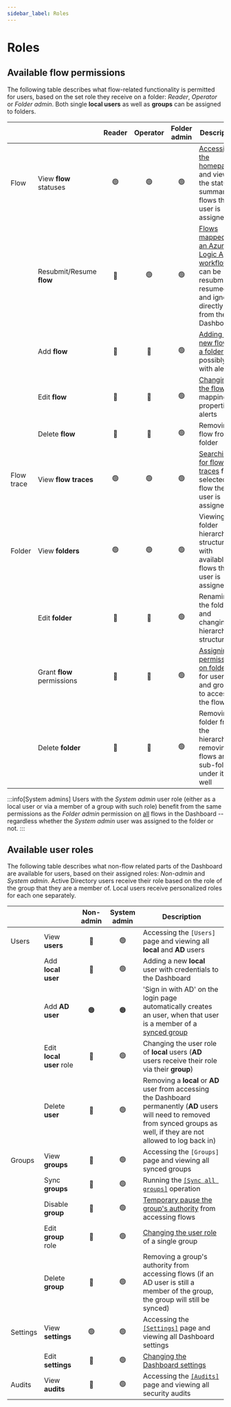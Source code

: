 ```yaml
---
sidebar_label: Roles
---
```


# Roles

## Available flow permissions
The following table describes what flow-related functionality is permitted for users, based on the set role they receive on a folder: *Reader*, *Operator* or *Folder admin*. Both single **local users** as well as **groups** can be assigned to folders.

|       |                          | Reader | Operator | Folder admin | Description |
| ----- | ------------------------ | :----: | :------: | :----------: | ----------- |
| Flow  | View **flow** statuses   | 🟢     | 🟢      | 🟢          | [Accessing the homepage](../flows/index.md) and viewing the status summary of flows the user is assigned to |
|       | Resubmit/Resume **flow** | 🔴     | 🟢      | 🟢          | [Flows mapped to an Azure Logic App workflow](../flows/04_import-flow-traces/import-flows-via-la.mdx) can be resubmitted, resumed and ignored directly from the Dashboard |
|       | Add **flow**             | 🔴     | 🔴      | 🟢          | [Adding a new flow to a folder](../flows/01_add.mdx), possibly with alerts |
|       | Edit **flow**            | 🔴     | 🔴      | 🟢          | [Changing the flow](../flows/01_add.mdx) mapping, properties, alerts |
|       | Delete **flow**          | 🔴     | 🔴      | 🟢          | Removing a flow from a folder |
| Flow trace | View **flow traces** | 🟢    | 🟢      | 🟢          | [Searching for flow traces](../flows/02_search.mdx) for a selected flow the user is assigned to |
| Folder | View **folders**        | 🟢     | 🟢      | 🟢          | Viewing folder hierarchy structure with available flows the user is assigned to |
|       | Edit **folder**          | 🔴     | 🔴      | 🟢          | Renaming the folder and changing hierarchy structure |
|       | Grant **flow** permissions |  🔴  | 🔴      | 🟢          | [Assigning permissions on folders](../flows/01_add.mdx#permissions) for users and groups to access the flows |    
|       | Delete **folder**        | 🔴     | 🔴      | 🟢          | Removing a folder from the hierarchy, removing all flows and sub-folders under it as well |

:::info[System admins]
Users with the *System admin* user role (either as a local user or via a member of a group with such role) benefit from the same permissions as the *Folder admin* permission on <u>all</u> flows in the Dashboard -- regardless whether the *System admin* user was assigned to the folder or not.
:::

## Available user roles
The following table describes what non-flow related parts of the Dashboard are available for users, based on their assigned roles: *Non-admin* and *System admin*. Active Directory users receive their role based on the role of the group that they are a member of. Local users receive personalized roles for each one separately. 

|          |                | Non-admin | System admin | Description  |
| -------- | -------------------- | :-: | :-: | --------------------- |
| Users    | View **users**       | 🔴 | 🟢 | Accessing the `[Users]` page and viewing all **local** and **AD** users |
|          | Add **local user**   | 🔴 | 🟢 | Adding a new **local** user with credentials to the Dashboard |
|          | Add **AD user**      | 🟠 | 🟠 | 'Sign in with AD' on the login page automatically creates an user, when that user is a member of a [synced group](../installation/01_give_ad_access.mdx) |
|          | Edit **local user** role | 🔴 | 🟢 | Changing the user role of **local** users (**AD** users receive their role via their **group**)              |
|          | Delete **user**      | 🔴 | 🟢 | Removing a **local** or **AD** user from accessing the Dashboard permanently (**AD** users will need to removed from synced groups as well, if they are not allowed to log back in)           |
| Groups   | View **groups**      | 🔴 | 🟢  | Accessing the `[Groups]` page and viewing all synced groups |
|          | Sync **groups**      | 🔴 | 🟢  | Running the [`[Sync all groups]`](../installation/01_give_ad_access.mdx) operation |
|          | Disable **group**    | 🔴 | 🟢  | [Temporary pause the group's authority](../installation/01_give_ad_access.mdx) from accessing flows |
|          | Edit **group** role  | 🔴 | 🟢  | [Changing the user role](../installation/01_give_ad_access.mdx) of a single group |
|          | Delete **group**     | 🔴 | 🟢  | Removing a group's authority from accessing flows (if an AD user is still a member of the group, the group will still be synced)  |
| Settings | View **settings**    | 🟢 | 🟢  | Accessing the [`[Settings]`](../settings.md) page and viewing all Dashboard settings |
|          | Edit **settings**    | 🔴 | 🟢  | [Changing the Dashboard settings](../settings.md) |
| Audits   | View **audits**      | 🔴 | 🟢  | Accessing the [`[Audits]`](../security/04_auditing.mdx) page and viewing all security audits |
